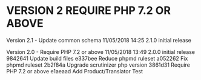 
VERSION 2  REQUIRE PHP 7.2 OR ABOVE
===================================

   Version 2.1 - Update common schema
      11/05/2018 14:25  2.1.0  initial release

   Version 2.0 - Require PHP 7.2 or above
      11/05/2018 13:49  2.0.0  initial release
         9842641 Update build files
         e337bee Reduce phpmd ruleset
         a052262 Fix phpmd ruleset
         2b2f84a Upgrade scrutinizer php version
         3861d31 Require PHP 7.2 or above
         e1aeaad Add Product/Translator Test